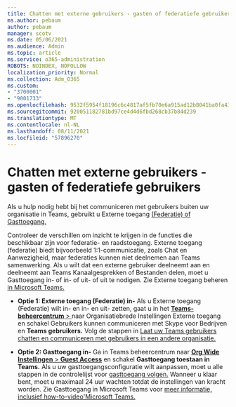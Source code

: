 ```yaml
---
title: Chatten met externe gebruikers - gasten of federatiefe gebruikers
ms.author: pebaum
author: pebaum
manager: scotv
ms.date: 05/06/2021
ms.audience: Admin
ms.topic: article
ms.service: o365-administration
ROBOTS: NOINDEX, NOFOLLOW
localization_priority: Normal
ms.collection: Adm_O365
ms.custom:
- "3700001"
- "9001733"
ms.openlocfilehash: 9532f5954f18196c6c4817af5fb70e6a915ad12b8041ba0fa4306eb4b35f78e0
ms.sourcegitcommit: 920051182781bd97ce4d4d6fbd268cb37b84d239
ms.translationtype: MT
ms.contentlocale: nl-NL
ms.lasthandoff: 08/11/2021
ms.locfileid: "57896270"
---
```

# <a name="chat-with-external-users---guests-or-federated-users"></a>Chatten met externe gebruikers - gasten of federatiefe gebruikers

Als u hulp nodig hebt bij het communiceren met gebruikers buiten uw organisatie in Teams, gebruikt u Externe toegang [(Federatie) of Gasttoegang.](https://docs.microsoft.com/microsoftteams/manage-external-access#external-access-vs-guest-access)

Controleer de verschillen om inzicht te krijgen in de functies die beschikbaar zijn voor federatie- en raadstoegang. Externe toegang (federatie) biedt bijvoorbeeld 1:1-communicatie, zoals Chat en Aanwezigheid, maar federaties kunnen niet deelnemen aan Teams samenwerking. Als u wilt dat een externe gebruiker deelneemt aan en deelneemt aan Teams Kanaalgesprekken of Bestanden delen, moet u Gasttoegang in- of in- of uit- of uit te nodigen. Zie Externe toegang beheren [in Microsoft Teams.](https://docs.microsoft.com/microsoftteams/manage-external-access#external-access-vs-guest-access)

- **Optie 1: Externe toegang (Federatie) in-** Als u Externe toegang (Federatie) wilt in- en in- en uit- zetten, gaat u in het [ **Teams-beheercentrum**  > ](https://admin.teams.microsoft.com/company-wide-settings/external-communications) naar Organisatiebrede Instellingen Externe toegang en schakel Gebruikers kunnen communiceren met Skype voor Bedrijven en **Teams gebruikers.** Volg de stappen in [Laat uw Teams gebruikers chatten en communiceren met gebruikers in een andere organisatie.](https://docs.microsoft.com/microsoftteams/manage-external-access#let-your-teams-users-chat-and-communicate-with-users-in-another-organization)

- **Optie 2: Gasttoegang in-** Ga in Teams beheercentrum naar [ **Org Wide Instellingen**  >  **Guest Access**](https://admin.teams.microsoft.com/company-wide-settings/guest-configuration) en schakel **Gasttoegang toestaan in Teams.** Als u uw gasttoegangsconfiguratie wilt aanpassen, moet u alle stappen in de controlelijst voor [gasttoegang volgen.](https://docs.microsoft.com/microsoftteams/guest-access-checklist) Wanneer u klaar bent, moet u maximaal 24 uur wachten totdat de instellingen van kracht worden. Zie Gasttoegang in Microsoft Teams voor [meer informatie, inclusief how-to-video'Microsoft Teams.](https://docs.microsoft.com/microsoftteams/guest-access)